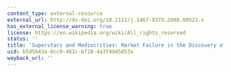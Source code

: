 ```yaml
---
content_type: external-resource
external_url: http://dx.doi.org/10.1111/j.1467-937X.2008.00522.x
has_external_license_warning: true
license: https://en.wikipedia.org/wiki/All_rights_reserved
status: ''
title: 'Superstars and Mediocrities: Market Failure in the Discovery of Talent'
uid: b5d5643a-8cc0-461c-bf28-4a3f4d45853a
wayback_url: ''
---
```

